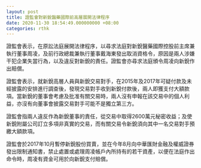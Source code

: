 ```yaml
---
layout: post
title: 證監會對新銳醫藥國際前高層展開法律程序
date: 2020-11-30 18:54:49.000000000 +08:00
categories: rthk
---
```


證監會表示，在原訟法庭展開法律程序，以尋求法庭對新銳醫藥國際控股前主席兼執行董事周凌，及前行政總裁兼執行董事戴海東發出取消資格令，原因是兩人涉嫌干犯企業失當行為，以及違反對新銳的責任。證監會亦尋求法庭頒令周凌向新銳作出賠償。

證監會表示，就新銳高層人員與新銳交易對手，在2015年及2017年可疑付款及未經披露的安排進行調查後，發現交易對手收到新銳付款後，兩人即獲支付大額款項。當新銳的董事會考慮及批准有關交易時，兩人沒有申報在該交易中的個人利益，亦沒有向董事會披露交易對手可能不是獨立第三方。

證監會指兩人違反作為新銳董事的責任，從交易中取得2600萬元秘密收益；及使新銳附屬公司訂立多項非真實的交易，而有關交易令新銳須向其中一名交易對手預繳大額款項。

證監會於2017年10月暫停新銳股份買賣，並在今年8月向中華匯財金融及權威證券發出限制通知書，禁止處置或處理周凌帳戶內所持有的若干資產，以便在法庭作出命令時，周凌有資金可用於向新銳支付賠償。
